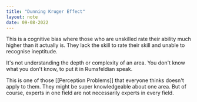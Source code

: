 ```yaml
---
title: "Dunning Kruger Effect"
layout: note
date: 09-08-2022
---
```



This is a cognitive bias where those who are unskilled rate their ability much higher than it actually is. They lack the skill to rate their skill and unable to recognise ineptitude.

It's not understanding the depth or complexity of an area. You don't know what you don't know, to put it in Rumsfeldian speak.

This is one of those [[Perception Problems]] that everyone thinks doesn't apply to them. They might be super knowledgeable about one area. But of course, experts in one field are not necessarily experts in every field.

